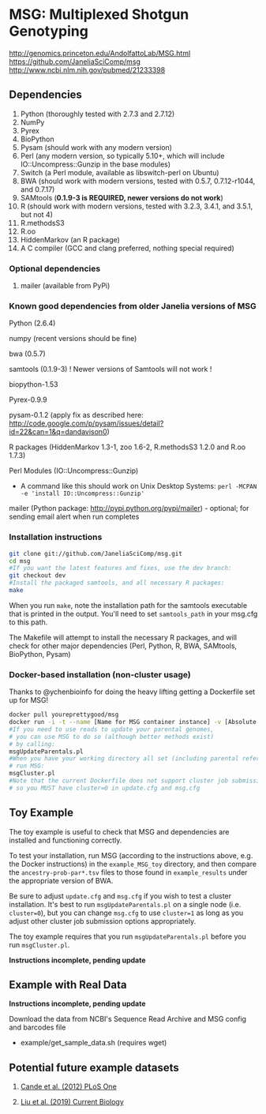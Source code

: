 # MSG: Multiplexed Shotgun Genotyping
http://genomics.princeton.edu/AndolfattoLab/MSG.html
https://github.com/JaneliaSciComp/msg
http://www.ncbi.nlm.nih.gov/pubmed/21233398

## Dependencies

1. Python (thoroughly tested with 2.7.3 and 2.7.12)
1. NumPy
1. Pyrex
1. BioPython
1. Pysam (should work with any modern version)
1. Perl (any modern version, so typically 5.10+, which will include IO::Uncompress::Gunzip in the base modules)
1. Switch (a Perl module, available as libswitch-perl on Ubuntu)
1. BWA (should work with modern versions, tested with 0.5.7, 0.7.12-r1044, and 0.7.17)
1. SAMtools (**0.1.9-3 is REQUIRED, newer versions do not work**)
1. R (should work with modern versions, tested with 3.2.3, 3.4.1, and 3.5.1, but not 4)
1. R.methodsS3
1. R.oo
1. HiddenMarkov (an R package)
1. A C compiler (GCC and clang preferred, nothing special required)

### Optional dependencies

1. mailer (available from PyPi)

### Known good dependencies from older Janelia versions of MSG

Python (2.6.4)

numpy (recent versions should be fine)

bwa (0.5.7)

samtools (0.1.9-3)  ! Newer versions of Samtools will not work !

biopython-1.53

Pyrex-0.9.9

pysam-0.1.2 (apply fix as described here: http://code.google.com/p/pysam/issues/detail?id=22&can=1&q=dandavison0)

R packages (HiddenMarkov 1.3-1, zoo 1.6-2, R.methodsS3 1.2.0 and R.oo 1.7.3)

Perl Modules (IO::Uncompress::Gunzip)

 * A command like this should work on Unix Desktop Systems: `perl -MCPAN -e 'install IO::Uncompress::Gunzip'`

mailer (Python package: http://pypi.python.org/pypi/mailer) - optional; for sending email alert when run completes

### Installation instructions
```bash
git clone git://github.com/JaneliaSciComp/msg.git
cd msg
#If you want the latest features and fixes, use the dev branch:
git checkout dev
#Install the packaged samtools, and all necessary R packages:
make
```

When you run `make`, note the installation path for the samtools executable that is printed in the output.  You'll need to set `samtools_path` in your msg.cfg to this path.

The Makefile will attempt to install the necessary R packages, and will check for other major dependencies (Perl, Python, R, BWA, SAMtools, BioPython, Pysam)

### Docker-based installation (non-cluster usage)

Thanks to @ychenbioinfo for doing the heavy lifting getting a Dockerfile set up for MSG!

```bash
docker pull youreprettygood/msg
docker run -i -t --name [Name for MSG container instance] -v [Absolute path to MSG working directory]:/data:Z youreprettygood/msg:0.5 /bin/bash
#If you need to use reads to update your parental genomes,
# you can use MSG to do so (although better methods exist)
# by calling:
msgUpdateParentals.pl
#When you have your working directory all set (including parental references),
# run MSG:
msgCluster.pl
#Note that the current Dockerfile does not support cluster job submission,
# so you MUST have cluster=0 in update.cfg and msg.cfg
```

## Toy Example

The toy example is useful to check that MSG and dependencies are installed and functioning correctly.

To test your installation, run MSG (according to the instructions above, e.g. the Docker instructions) in the `example_MSG_toy` directory, and then compare the `ancestry-prob-par*.tsv` files to those found in `example_results` under the appropriate version of BWA.

Be sure to adjust `update.cfg` and `msg.cfg` if you wish to test a cluster installation. It's best to run `msgUpdateParentals.pl` on a single node (i.e. `cluster=0`), but you can change `msg.cfg` to use `cluster=1` as long as you adjust other cluster job submission options appropriately.

The toy example requires that you run `msgUpdateParentals.pl` before you run `msgCluster.pl`.

**Instructions incomplete, pending update**

## Example with Real Data

**Instructions incomplete, pending update**

Download the data from NCBI's Sequence Read Archive and MSG config and barcodes file

 * example/get_sample_data.sh (requires wget)

## Potential future example datasets

1. [Cande et al. (2012) PLoS One](https://journals.plos.org/plosone/article?id=10.1371/journal.pone.0043888)

2. [Liu et al. (2019) Current Biology](https://www.sciencedirect.com/science/article/abs/pii/S0960982219306888)
